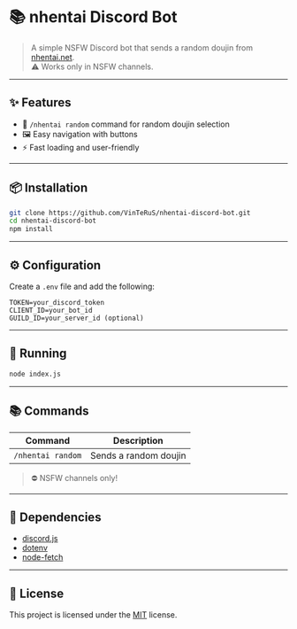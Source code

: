 
# 📚 nhentai Discord Bot

> A simple NSFW Discord bot that sends a random doujin from [nhentai.net](https://nhentai.net).  
> ⚠️ Works only in NSFW channels.

---

## ✨ Features

- 🎲 `/nhentai random` command for random doujin selection  
- 🖼 Easy navigation with buttons  
- ⚡ Fast loading and user-friendly

---

## 📦 Installation

```bash
git clone https://github.com/VinTeRuS/nhentai-discord-bot.git
cd nhentai-discord-bot
npm install
```

---

## ⚙️ Configuration

Create a `.env` file and add the following:

```env
TOKEN=your_discord_token
CLIENT_ID=your_bot_id
GUILD_ID=your_server_id (optional)
```

---

## 🚀 Running

```bash
node index.js
```

---

## 📚 Commands

| Command            | Description                      |
|--------------------|----------------------------------|
| `/nhentai random`  | Sends a random doujin            |

> ⛔ NSFW channels only!

---

## 🔧 Dependencies

- [discord.js](https://discord.js.org)
- [dotenv](https://www.npmjs.com/package/dotenv)
- [node-fetch](https://www.npmjs.com/package/node-fetch)

---

## 📄 License

This project is licensed under the [MIT](./LICENSE) license.
